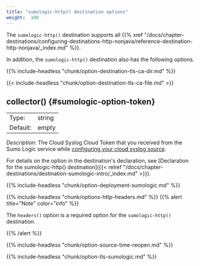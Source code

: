 ```yaml
---
title: "sumologic-http() destination options"
weight:  100
---
```

<!-- DISCLAIMER: This file is based on the syslog-ng Open Source Edition documentation https://github.com/balabit/syslog-ng-ose-guides/commit/2f4a52ee61d1ea9ad27cb4f3168b95408fddfdf2 and is used under the terms of The syslog-ng Open Source Edition Documentation License. The file has been modified by Axoflow. -->

The `sumologic-http()` destination supports all {{% xref "/docs/chapter-destinations/configuring-destinations-http-nonjava/reference-destination-http-nonjava/_index.md" %}}.

In addition, the `sumologic-http()` destination also has the following options.


{{% include-headless "chunk/option-destination-tls-ca-dir.md" %}}



{{< include-headless "chunk/option-destination-tls-ca-file.md" >}}



<span id="sumologic-option-token"></span>

## collector() {#sumologic-option-token}

|          |        |
| -------- | ------ |
| Type:    | string |
| Default: | empty  |

*Description:* The Cloud Syslog Cloud Token that you received from the Sumo Logic service while [configuring your cloud syslog source](https://help.sumologic.com/03Send-Data/Sources/02Sources-for-Hosted-Collectors/Cloud-Syslog-Source#configure-a-cloud%C2%A0syslog%C2%A0source).

For details on the option in the destination's declaration, see [Declaration for the sumologic-http() destination]({{< relref "/docs/chapter-destinations/destination-sumologic-intro/_index.md" >}}).



{{% include-headless "chunk/option-deployment-sumologic.md" %}}



{{% include-headless "chunk/options-http-headers.md" %}} {{% alert title="Note" color="info" %}}

The `headers()` option is a required option for the `sumologic-http()` destination.

{{% /alert %}}


{{% include-headless "chunk/option-source-time-reopen.md" %}}


{{% include-headless "chunk/option-tls-sumologic.md" %}}

